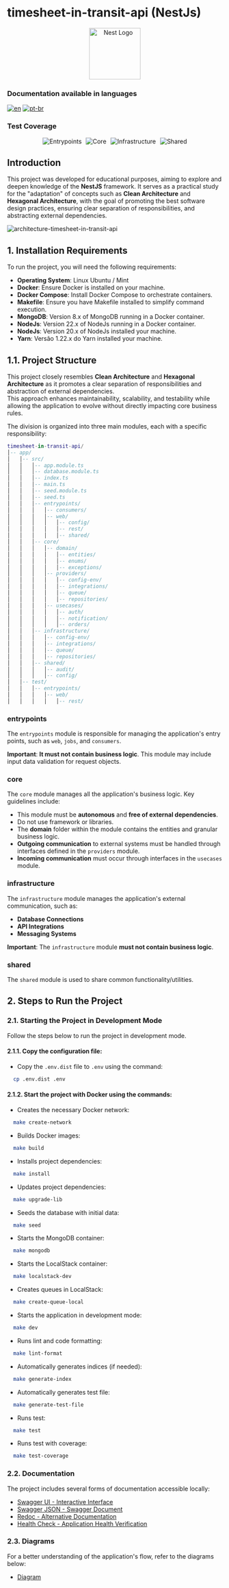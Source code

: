 # timesheet-in-transit-api (NestJs)

<p align="center">
  <a href="http://nestjs.com/" target="blank"><img src="https://nestjs.com/img/logo-small.svg" width="120" alt="Nest Logo" /></a>
</p>


### Documentation available in languages

[![en](https://img.shields.io/badge/lang-en-blue.svg)](README.md)
[![pt-br](https://img.shields.io/badge/lang-pt--br-green.svg)](README.pt-br.md)

### Test Coverage

<p align="center">
  <img src="app/test/badges/entrypoints.svg" alt="Entrypoints" hspace="3">
  <img src="app/test/badges/core.svg" alt="Core" hspace="3">
  <img src="app/test/badges/infrastructure.svg" alt="Infrastructure" hspace="3">
  <img src="app/test/badges/shared.svg" alt="Shared" hspace="3">
</p>


## Introduction

This project was developed for educational purposes, aiming to explore and deepen knowledge of the **NestJS** framework.
It serves as a practical study for the "adaptation" of concepts such as **Clean Architecture** and
**Hexagonal Architecture**, with the goal of promoting the best software design practices, ensuring clear separation of
responsibilities, and abstracting external dependencies.

![architecture-timesheet-in-transit-api](diagram/architecture-timesheet-in-transit-api.png)

## 1. Installation Requirements

To run the project, you will need the following requirements:

* **Operating System**: Linux Ubuntu / Mint
* **Docker**: Ensure Docker is installed on your machine.
* **Docker Compose**: Install Docker Compose to orchestrate containers.
* **Makefile**: Ensure you have Makefile installed to simplify command execution.
* **MongoDB**: Version 8.x of MongoDB running in a Docker container.
* **NodeJs**: Version 22.x of NodeJs running in a Docker container.
* **NodeJs**: Version 20.x of NodeJs installed your machine.
* **Yarn**: Versão 1.22.x do Yarn installed your machine.

## 1.1. Project Structure

This project closely resembles **Clean Architecture** and **Hexagonal Architecture** as it promotes a clear separation
of responsibilities and abstraction of external dependencies.  
This approach enhances maintainability, scalability, and testability while allowing the application to evolve without
directly impacting core business rules.

The division is organized into three main modules, each with a specific responsibility:

```lua
timesheet-in-transit-api/
│-- app/
│   │-- src/
│   │   │-- app.module.ts
│   │   │-- database.module.ts
│   │   │-- index.ts
│   │   │-- main.ts
│   │   │-- seed.module.ts
│   │   │-- seed.ts
│   │   │-- entrypoints/
│   │   │   │-- consumers/
│   │   │   │-- web/
│   │   │   │   │-- config/
│   │   │   │   │-- rest/
│   │   │   │   │-- shared/
│   │   │-- core/
│   │   │   │-- domain/
│   │   │   │   │-- entities/
│   │   │   │   │-- enums/
│   │   │   │   │-- exceptions/
│   │   │   │-- providers/
│   │   │   │   │-- config-env/
│   │   │   │   │-- integrations/
│   │   │   │   │-- queue/
│   │   │   │   │-- repositories/
│   │   │   │-- usecases/
│   │   │   │   │-- auth/
│   │   │   │   │-- notification/
│   │   │   │   │-- orders/
│   │   │-- infrastructure/
│   │   │   │-- config-env/
│   │   │   │-- integrations/
│   │   │   │-- queue/
│   │   │   │-- repositories/
│   │   │-- shared/
│   │   │   │-- audit/
│   │   │   │-- config/
│   │-- test/
│   │   │-- entrypoints/
│   │   │   │-- web/
│   │   │   │   │-- rest/
```

### **entrypoints**

The `entrypoints` module is responsible for managing the application's entry points, such as `web`, `jobs`, and
`consumers`.

**Important**: **It must not contain business logic**. This module may include input data validation for request
objects.

### **core**

The `core` module manages all the application's business logic. Key guidelines include:

- This module must be **autonomous** and **free of external dependencies**.
- Do not use framework or libraries.
- The **domain** folder within the module contains the entities and granular business logic.
- **Outgoing communication** to external systems must be handled through interfaces defined in the `providers` module.
- **Incoming communication** must occur through interfaces in the `usecases` module.

### **infrastructure**

The `infrastructure` module manages the application's external communication, such as:

- **Database Connections**
- **API Integrations**
- **Messaging Systems**

**Important**: The `infrastructure` module **must not contain business logic**.

### **shared**

The `shared` module is used to share common functionality/utilities.


## 2. Steps to Run the Project

### 2.1. Starting the Project in Development Mode

Follow the steps below to run the project in development mode.

#### 2.1.1. **Copy the configuration file**:

- Copy the `.env.dist` file to `.env` using the command:

```bash
  cp .env.dist .env
```

#### 2.1.2. **Start the project with Docker using the commands**:

- Creates the necessary Docker network:
```bash
  make create-network
```

- Builds Docker images:
```bash
  make build
```

- Installs project dependencies:
```bash
  make install
```

- Updates project dependencies:
```bash
  make upgrade-lib
```

- Seeds the database with initial data:
```bash
  make seed
```

- Starts the MongoDB container:
```bash
  make mongodb
```

- Starts the LocalStack container:
```bash
  make localstack-dev
```

- Creates queues in LocalStack:
```bash
  make create-queue-local
```

- Starts the application in development mode:
```bash
  make dev
```

- Runs lint and code formatting:
```bash
  make lint-format
```

- Automatically generates indices (if needed):
```bash
  make generate-index
```

- Automatically generates test file:
```bash
  make generate-test-file
```

- Runs test:
```bash
  make test
```

- Runs test with coverage:
```bash
  make test-coverage
```


### 2.2. Documentation

The project includes several forms of documentation accessible locally:

- [Swagger UI - Interactive Interface](http://localhost:3000/swagger-doc)
- [Swagger JSON - Swagger Document](http://localhost:3000/swagger-doc-json)
- [Redoc - Alternative Documentation](http://localhost:3000/docs)
- [Health Check - Application Health Verification](http://localhost:3000/health)

### 2.3. Diagrams

For a better understanding of the application's flow, refer to the diagrams below:

- [Diagram](diagram/README.md)
